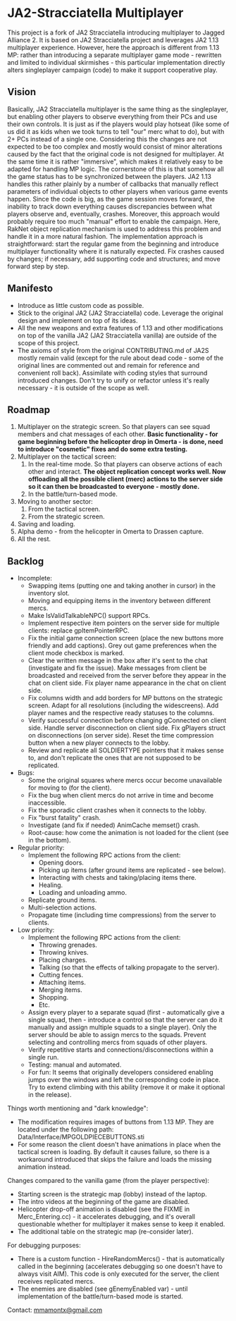 # JA2-Stracciatella Multiplayer

This project is a fork of JA2 Stracciatella introducing multiplayer to Jagged Alliance 2. It is based on JA2 Stracciatella project and leverages JA2 1.13 multiplayer experience. However, here the approach is different from 1.13 MP: rather than introducing a separate multiplayer game mode - rewritten and limited to individual skirmishes - this particular implementation directly alters singleplayer campaign (code) to make it support cooperative play.

## Vision

Basically, JA2 Stracciatella multiplayer is the same thing as the singleplayer, but enabling other players to observe everything from their PCs and use their own controls. It is just as if the players would play hotseat (like some of us did it as kids when we took turns to tell "our" merc what to do), but with 2+ PCs instead of a single one. Considering this the changes are not expected to be too complex and mostly would consist of minor alterations caused by the fact that the original code is not designed for multiplayer. At the same time it is rather "immersive", which makes it relatively easy to be adapted for handling MP logic. The cornerstone of this is that somehow all the game status has to be synchronized between the players. JA2 1.13 handles this rather plainly by a number of callbacks that manually reflect parameters of individual objects to other players when various game events happen. Since the code is big, as the game session moves forward, the inability to track down everything causes discrepancies between what players observe and, eventually, crashes. Moreover, this approach would probably require too much "manual" effort to enable the campaign. Here, RakNet object replication mechanism is used to address this problem and handle it in a more natural fashion. The implementation approach is straightforward: start the regular game from the beginning and introduce multiplayer functionality where it is naturally expected. Fix crashes caused by changes; if necessary, add supporting code and structures; and move forward step by step.

## Manifesto

- Introduce as little custom code as possible.
- Stick to the original JA2 (JA2 Stracciatella) code. Leverage the original design and implement on top of its ideas.
- All the new weapons and extra features of 1.13 and other modifications on top of the vanilla JA2 (JA2 Stracciatella vanilla) are outside of the scope of this project.
- The axioms of style from the original CONTRIBUTING.md of JA2S mostly remain valid (except for the rule about dead code - some of the original lines are commented out and remain for reference and convenient roll back). Assimilate with coding styles that surround introduced changes. Don't try to unify or refactor unless it's really necessary - it is outside of the scope as well.

## Roadmap

1. Multiplayer on the strategic screen. So that players can see squad members and chat messages of each other. **Basic functionality - for game beginning before the helicopter drop in Omerta - is done, need to introduce "cosmetic" fixes and do some extra testing.**
2. Multiplayer on the tactical screen:
    1. In the real-time mode. So that players can observe actions of each other and interact. **The object replication concept works well. Now offloading all the possible client (merc) actions to the server side so it can then be broadcasted to everyone - mostly done.**
    2. In the battle/turn-based mode.
3. Moving to another sector:
    1. From the tactical screen.
    2. From the strategic screen.
4. Saving and loading.
5. Alpha demo - from the helicopter in Omerta to Drassen capture.
6. All the rest.

## Backlog

- Incomplete:
    - Swapping items (putting one and taking another in cursor) in the inventory slot.
    - Moving and equipping items in the inventory between different mercs.
    - Make IsValidTalkableNPC() support RPCs.
    - Implement respective item pointers on the server side for multiple clients: replace gpItemPointerRPC.
    - Fix the initial game connection screen (place the new buttons more friendly and add captions). Grey out game preferences when the client mode checkbox is marked.
    - Clear the written message in the box after it's sent to the chat (investigate and fix the issue). Make messages from client be broadcasted and received from the server before they appear in the chat on client side. Fix player name appearance in the chat on client side.
    - Fix columns width and add borders for MP buttons on the strategic screen. Adapt for all resolutions (including the widescreens). Add player names and the respective ready statuses to the columns.
    - Verify successful connection before changing gConnected on client side. Handle server disconnection on client side. Fix gPlayers struct on disconnections (on server side). Reset the time compression button when a new player connects to the lobby.
    - Review and replicate all SOLDIERTYPE pointers that it makes sense to, and don't replicate the ones that are not supposed to be replicated.
- Bugs:
    - Some the original squares where mercs occur become unavailable for moving to (for the client).
    - Fix the bug when client mercs do not arrive in time and become inaccessible.
    - Fix the sporadic client crashes when it connects to the lobby.
    - Fix "burst fatality" crash.
    - Investigate (and fix if needed) AnimCache memset() crash.
    - Root-cause: how come the animation is not loaded for the client (see in the bottom).
- Regular priority:
    - Implement the following RPC actions from the client:
        - Opening doors.
        - Picking up items (after ground items are replicated - see below).
        - Interacting with chests and taking/placing items there.
        - Healing.
        - Loading and unloading ammo.
    - Replicate ground items.
    - Multi-selection actions.
    - Propagate time (including time compressions) from the server to clients.
- Low priority:
    - Implement the following RPC actions from the client:
        - Throwing grenades.
        - Throwing knives.
        - Placing charges.
        - Talking (so that the effects of talking propagate to the server).
        - Cutting fences.
        - Attaching items.
        - Merging items.
        - Shopping.
        - Etc.
    - Assign every player to a separate squad (first - automatically give a single squad, then - introduce a control so that the server can do it manually and assign multiple squads to a single player). Only the server should be able to assign mercs to the squads. Prevent selecting and controlling mercs from squads of other players.
    - Verify repetitive starts and connections/disconnections within a single run.
    - Testing: manual and automated.
    - For fun: It seems that originally developers considered enabling jumps over the windows and left the corresponding code in place. Try to extend climbing with this ability (remove it or make it optional in the release).

Things worth mentioning and "dark knowledge":

- The modification requires images of buttons from 1.13 MP. They are located under the following path: Data/Interface/MPGOLDPIECEBUTTONS.sti
- For some reason the client doesn't have animations in place when the tactical screen is loading. By default it causes failure, so there is a workaround introduced that skips the failure and loads the missing animation instead.

Changes compared to the vanilla game (from the player perspective):

- Starting screen is the strategic map (lobby) instead of the laptop.
- The intro videos at the beginning of the game are disabled.
- Helicopter drop-off animation is disabled (see the FIXME in Merc_Entering.cc) - it accelerates debugging, and it's overall questionable whether for multiplayer it makes sense to keep it enabled.
- The additional table on the strategic map (re-consider later).

For debugging purposes:

- There is a custom function - HireRandomMercs() - that is automatically called in the beginning (accelerates debugging so one doesn't have to always visit AIM). This code is only executed for the server, the client receives replicated mercs.
- The enemies are disabled (see gEnemyEnabled var) - until implementation of the battle/turn-based mode is started.

Contact: mmamontx@gmail.com
